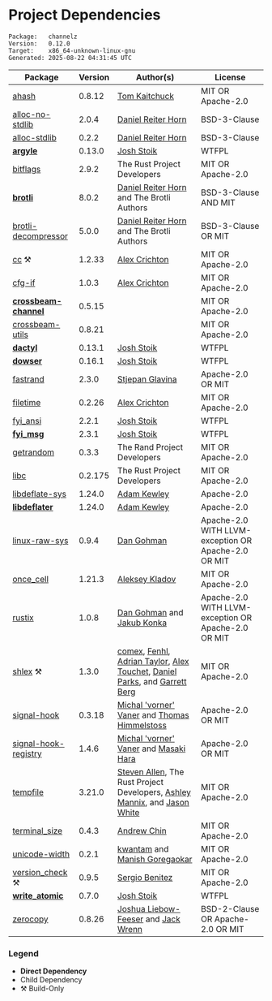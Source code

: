 # Project Dependencies
    Package:   channelz
    Version:   0.12.0
    Target:    x86_64-unknown-linux-gnu
    Generated: 2025-08-22 04:31:45 UTC

| Package | Version | Author(s) | License |
| ---- | ---- | ---- | ---- |
| [ahash](https://github.com/tkaitchuck/ahash) | 0.8.12 | [Tom Kaitchuck](mailto:tom.kaitchuck@gmail.com) | MIT OR Apache-2.0 |
| [alloc-no-stdlib](https://github.com/dropbox/rust-alloc-no-stdlib) | 2.0.4 | [Daniel Reiter Horn](mailto:danielrh@dropbox.com) | BSD-3-Clause |
| [alloc-stdlib](https://github.com/dropbox/rust-alloc-no-stdlib) | 0.2.2 | [Daniel Reiter Horn](mailto:danielrh@dropbox.com) | BSD-3-Clause |
| [**argyle**](https://github.com/Blobfolio/argyle) | 0.13.0 | [Josh Stoik](mailto:josh@blobfolio.com) | WTFPL |
| [bitflags](https://github.com/bitflags/bitflags) | 2.9.2 | The Rust Project Developers | MIT OR Apache-2.0 |
| [**brotli**](https://github.com/dropbox/rust-brotli) | 8.0.2 | [Daniel Reiter Horn](mailto:danielrh@dropbox.com) and The Brotli Authors | BSD-3-Clause AND MIT |
| [brotli-decompressor](https://github.com/dropbox/rust-brotli-decompressor) | 5.0.0 | [Daniel Reiter Horn](mailto:danielrh@dropbox.com) and The Brotli Authors | BSD-3-Clause OR MIT |
| [cc](https://github.com/rust-lang/cc-rs) ⚒️ | 1.2.33 | [Alex Crichton](mailto:alex@alexcrichton.com) | MIT OR Apache-2.0 |
| [cfg-if](https://github.com/rust-lang/cfg-if) | 1.0.3 | [Alex Crichton](mailto:alex@alexcrichton.com) | MIT OR Apache-2.0 |
| [**crossbeam-channel**](https://github.com/crossbeam-rs/crossbeam) | 0.5.15 |  | MIT OR Apache-2.0 |
| [crossbeam-utils](https://github.com/crossbeam-rs/crossbeam) | 0.8.21 |  | MIT OR Apache-2.0 |
| [**dactyl**](https://github.com/Blobfolio/dactyl) | 0.13.1 | [Josh Stoik](mailto:josh@blobfolio.com) | WTFPL |
| [**dowser**](https://github.com/Blobfolio/dowser) | 0.16.1 | [Josh Stoik](mailto:josh@blobfolio.com) | WTFPL |
| [fastrand](https://github.com/smol-rs/fastrand) | 2.3.0 | [Stjepan Glavina](mailto:stjepang@gmail.com) | Apache-2.0 OR MIT |
| [filetime](https://github.com/alexcrichton/filetime) | 0.2.26 | [Alex Crichton](mailto:alex@alexcrichton.com) | MIT OR Apache-2.0 |
| [fyi_ansi](https://github.com/Blobfolio/fyi) | 2.2.1 | [Josh Stoik](mailto:josh@blobfolio.com) | WTFPL |
| [**fyi_msg**](https://github.com/Blobfolio/fyi) | 2.3.1 | [Josh Stoik](mailto:josh@blobfolio.com) | WTFPL |
| [getrandom](https://github.com/rust-random/getrandom) | 0.3.3 | The Rand Project Developers | MIT OR Apache-2.0 |
| [libc](https://github.com/rust-lang/libc) | 0.2.175 | The Rust Project Developers | MIT OR Apache-2.0 |
| [libdeflate-sys](https://github.com/adamkewley/libdeflater) | 1.24.0 | [Adam Kewley](mailto:contact@adamkewley.com) | Apache-2.0 |
| [**libdeflater**](https://github.com/adamkewley/libdeflater) | 1.24.0 | [Adam Kewley](mailto:contact@adamkewley.com) | Apache-2.0 |
| [linux-raw-sys](https://github.com/sunfishcode/linux-raw-sys) | 0.9.4 | [Dan Gohman](mailto:dev@sunfishcode.online) | Apache-2.0 WITH LLVM-exception OR Apache-2.0 OR MIT |
| [once_cell](https://github.com/matklad/once_cell) | 1.21.3 | [Aleksey Kladov](mailto:aleksey.kladov@gmail.com) | MIT OR Apache-2.0 |
| [rustix](https://github.com/bytecodealliance/rustix) | 1.0.8 | [Dan Gohman](mailto:dev@sunfishcode.online) and [Jakub Konka](mailto:kubkon@jakubkonka.com) | Apache-2.0 WITH LLVM-exception OR Apache-2.0 OR MIT |
| [shlex](https://github.com/comex/rust-shlex) ⚒️ | 1.3.0 | [comex](mailto:comexk@gmail.com), [Fenhl](mailto:fenhl@fenhl.net), [Adrian Taylor](mailto:adetaylor@chromium.org), [Alex Touchet](mailto:alextouchet@outlook.com), [Daniel Parks](mailto:dp&#43;git@oxidized.org), and [Garrett Berg](mailto:googberg@gmail.com) | MIT OR Apache-2.0 |
| [signal-hook](https://github.com/vorner/signal-hook) | 0.3.18 | [Michal 'vorner' Vaner](mailto:vorner@vorner.cz) and [Thomas Himmelstoss](mailto:thimm@posteo.de) | Apache-2.0 OR MIT |
| [signal-hook-registry](https://github.com/vorner/signal-hook) | 1.4.6 | [Michal 'vorner' Vaner](mailto:vorner@vorner.cz) and [Masaki Hara](mailto:ackie.h.gmai@gmail.com) | Apache-2.0 OR MIT |
| [tempfile](https://github.com/Stebalien/tempfile) | 3.21.0 | [Steven Allen](mailto:steven@stebalien.com), The Rust Project Developers, [Ashley Mannix](mailto:ashleymannix@live.com.au), and [Jason White](mailto:me@jasonwhite.io) | MIT OR Apache-2.0 |
| [terminal_size](https://github.com/eminence/terminal-size) | 0.4.3 | [Andrew Chin](mailto:achin@eminence32.net) | MIT OR Apache-2.0 |
| [unicode-width](https://github.com/unicode-rs/unicode-width) | 0.2.1 | [kwantam](mailto:kwantam@gmail.com) and [Manish Goregaokar](mailto:manishsmail@gmail.com) | MIT OR Apache-2.0 |
| [version_check](https://github.com/SergioBenitez/version_check) ⚒️ | 0.9.5 | [Sergio Benitez](mailto:sb@sergio.bz) | MIT OR Apache-2.0 |
| [**write_atomic**](https://github.com/Blobfolio/write_atomic) | 0.7.0 | [Josh Stoik](mailto:josh@blobfolio.com) | WTFPL |
| [zerocopy](https://github.com/google/zerocopy) | 0.8.26 | [Joshua Liebow-Feeser](mailto:joshlf@google.com) and [Jack Wrenn](mailto:jswrenn@amazon.com) | BSD-2-Clause OR Apache-2.0 OR MIT |

### Legend

* **Direct Dependency**
* Child Dependency
* ⚒️ Build-Only
